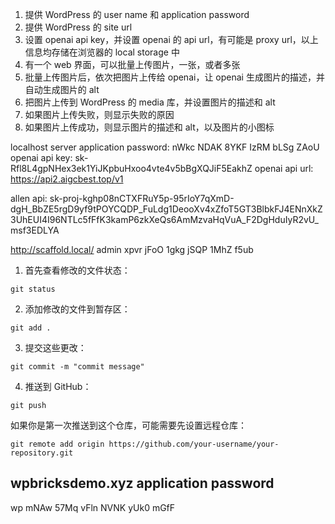 1. 提供 WordPress 的 user name 和 application password
2. 提供 WordPress 的 site url
3. 设置 openai api key，并设置 openai 的 api url，有可能是 proxy url，以上信息均存储在浏览器的 local storage 中
4. 有一个 web 界面，可以批量上传图片，一张，或者多张
5. 批量上传图片后，依次把图片上传给 openai，让 openai 生成图片的描述，并自动生成图片的 alt
6. 把图片上传到 WordPress 的 media 库，并设置图片的描述和 alt
7. 如果图片上传失败，则显示失败的原因
8. 如果图片上传成功，则显示图片的描述和 alt，以及图片的小图标

localhost server application password: nWkc NDAK 8YKF IzRM bLSg ZAoU
openai api key: sk-Rfl8L4gpNHex3ek1YiJKpbuHxoo4vte4v5bBgXQJiF5EakhZ
openai api url: https://api2.aigcbest.top/v1

allen api: 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

http://scaffold.local/
admin
xpvr jFoO 1gkg jSQP 1MhZ f5ub

1. 首先查看修改的文件状态：

```
git status
```

2. 添加修改的文件到暂存区：

```
git add .
```

3. 提交这些更改：

```
git commit -m "commit message"
```

4. 推送到 GitHub：

```
git push
```

如果你是第一次推送到这个仓库，可能需要先设置远程仓库：

```
git remote add origin https://github.com/your-username/your-repository.git
```

## wpbricksdemo.xyz application password

wp
mNAw 57Mq vFln NVNK yUk0 mGfF
